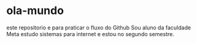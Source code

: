 # ola-mundo
este repositorio e para praticar o fluxo do Github
Sou aluno da faculdade Meta estudo sistemas para internet e estou no segundo semestre.
